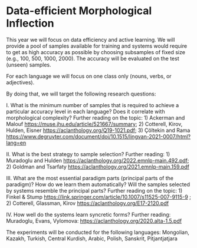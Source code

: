# Data-efficient Morphological Inflection

This year we will focus on data efficiency and active learning. We will provide a pool of samples available for training and systems would require to get as high accuracy as possible by choosing subsamples of fixed size (e.g., 100, 500, 1000, 2000). The accuracy will be evaluated on the test (unseen) samples.

For each language we will focus on one class only (nouns, verbs, or adjectives).

By doing that, we will target the following research questions:

I. What is the minimum number of samples that is required to achieve a particular accuracy level in each language? Does it correlate with morphological complexity? Further reading on the topic:  1) Ackerman and Malouf https://muse.jhu.edu/article/521667/summary; 2) Cotterell, Kirov, Hulden, Eisner https://aclanthology.org/Q19-1021.pdf; 3) Çöltekin and Rama https://www.degruyter.com/document/doi/10.1515/lingvan-2021-0007/html?lang=en

II. What is the best strategy to sample selection? Further reading: 1) Muradoglu and Hulden https://aclanthology.org/2022.emnlp-main.492.pdf; 2) Goldman and Tsarfaty https://aclanthology.org/2021.emnlp-main.159.pdf

III. What are the most essential paradigm parts (principal parts of the paradigm)? How do we learn them automatically? Will the samples selected by systems resemble the principal parts? Further reading on the topic: 1) Finkel & Stump https://link.springer.com/article/10.1007/s11525-007-9115-9 ; 2) Cotterell, Glassman, Kirov https://aclanthology.org/E17-2120.pdf 

IV. How well do the systems learn syncretic forms? Further reading: Muradoglu, Evans, Vylomova: https://aclanthology.org/2020.alta-1.5.pdf


The experiments will be conducted for the following languages: Mongolian, Kazakh, Turkish, Central Kurdish, Arabic, Polish, Sanskrit, Pitjantjatjara




